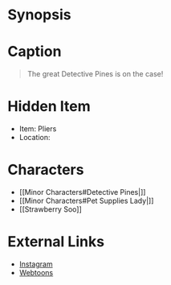 # Synopsis


# Caption
> The great Detective Pines is on the case!

# Hidden Item
* Item: Pliers
* Location: <strike></strike>

# Characters
* [[Minor Characters#Detective Pines|]]
* [[Minor Characters#Pet Supplies Lady|]]
* [[Strawberry Soo]]

# External Links
* [Instagram](https://www.instagram.com/p/CHJq1waDLlH/)
* [Webtoons](https://www.webtoons.com/en/challenge/twistwood-tales/58-detective-pines/viewer?title_no=344740&episode_no=63)